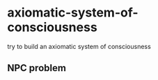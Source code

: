 # axiomatic-system-of-consciousness
try to build an axiomatic system of consciousness

## NPC problem
